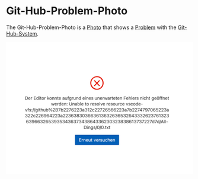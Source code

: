 # Git-Hub-Problem-Photo

The Git-Hub-Problem-Photo is a [Photo](50000001.md) that shows a [Problem](600029.md) with the [Git-Hub-System](9000149.md).

<img src="400000008.jpg" alt="Git-Hub-Problem-Photo" style="width:800px;"/>
